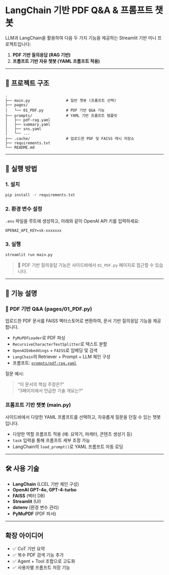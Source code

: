 # LangChain 기반 PDF Q&A & 프롬프트 챗봇

LLM과 LangChain을 활용하여 다음 두 가지 기능을 제공하는 Streamlit 기반 미니 프로젝트입니다:

1. **PDF 기반 질의응답 (RAG 기반)**
2. **프롬프트 기반 자유 챗봇 (YAML 프롬프트 적용)**

---

## 📁 프로젝트 구조

```
.
├── main.py                # 일반 챗봇 (프롬프트 선택)
├── pages/
│   └── 01_PDF.py          # PDF 기반 Q&A 기능
├── prompts/               # YAML 기반 프롬프트 템플릿
│   ├── pdf-rag.yaml
│   ├── summary.yaml
│   ├── sns.yaml
│   └── ...
├── .cache/                # 업로드한 PDF 및 FAISS 캐시 저장소
├── requirements.txt
└── README.md
```

---

## 🚀 실행 방법

### 1. 설치

```bash
pip install -r requirements.txt
```

### 2. 환경 변수 설정

`.env` 파일을 루트에 생성하고, 아래와 같이 OpenAI API 키를 입력하세요:

```env
OPENAI_API_KEY=sk-xxxxxxx
```

### 3. 실행

```bash
streamlit run main.py
```

> 📄 PDF 기반 질의응답 기능은 사이드바에서 `01_PDF.py` 페이지로 접근할 수 있습니다.

---

## 🧩 기능 설명

### 📄 PDF 기반 Q&A (pages/01_PDF.py)

업로드한 PDF 문서를 FAISS 벡터스토어로 변환하여, 문서 기반 질의응답 기능을 제공합니다.

- `PyMuPDFLoader`로 PDF 파싱
- `RecursiveCharacterTextSplitter`로 텍스트 분할
- `OpenAIEmbeddings` + `FAISS`로 임베딩 및 검색
- `LangChain`의 Retriever + Prompt + LLM 체인 구성
- 프롬프트: [`prompts/pdf-rag.yaml`](./prompts/pdf-rag.yaml)

질문 예시:
> “이 문서의 핵심 주장은?”  
> “3페이지에서 언급한 기술 개요는?”

### 프롬프트 기반 챗봇 (main.py)

사이드바에서 다양한 YAML 프롬프트를 선택하고, 자유롭게 질문을 던질 수 있는 챗봇입니다.

- 다양한 역할 프롬프트 적용 (예: 요약기, 마케터, 콘텐츠 생성기 등)
- `task` 입력을 통해 프롬프트 세부 조정 가능
- LangChain의 `load_prompt()`로 YAML 프롬프트 자동 로딩

---

## 🛠️ 사용 기술

- **LangChain** (LCEL 기반 체인 구성)
- **OpenAI GPT-4o, GPT-4-turbo**
- **FAISS** (벡터 DB)
- **Streamlit** (UI)
- **dotenv** (환경 변수 관리)
- **PyMuPDF** (PDF 파서)

---

## 확장 아이디어

- ✅ CoT 기반 요약 
- ✅ 복수 PDF 검색 기능 추가
- ✅ Agent + Tool 조합으로 고도화
- ✅ 사용자별 프롬프트 저장 기능
